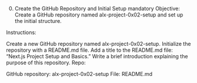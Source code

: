 0. Create the GitHub Repository and Initial Setup
mandatory
Objective: Create a GitHub repository named alx-project-0x02-setup and set up the initial structure.

Instructions:

Create a new GitHub repository named alx-project-0x02-setup.
Initialize the repository with a README.md file.
Add a title to the README.md file: “Next.js Project Setup and Basics.”
Write a brief introduction explaining the purpose of this repository.
Repo:

GitHub repository: alx-project-0x02-setup
File: README.md
